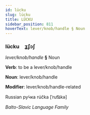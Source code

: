 ```yaml
---
id: lücku
slug: lücku
title: LÜCKU
sidebar_position: 811
hoverText: lever/knob/handle § Noun
---
```


### lücku&emsp;<span kind="abugida">ʓ̄ʄɔʃ</span>

*lever/knob/handle* **§** Noun

**Verb**: to be a lever/knob/handle

**Noun**: lever/knob/handle

**Modifier**: lever/knob/handle-related

Russian ру́чка rúčka [ˈrut͡ɕkə]

*Balto-Slavic Language Family*
